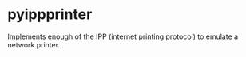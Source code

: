 # pyippprinter
Implements enough of the IPP (internet printing protocol) to emulate a network printer.
